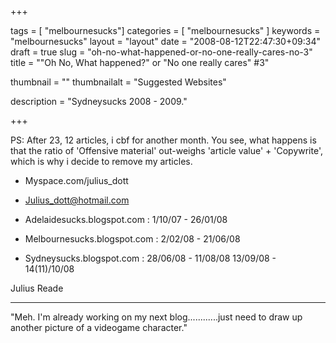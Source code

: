 +++

tags = [ "melbournesucks"]
categories = [ "melbournesucks" ]
keywords = "melbournesucks"
layout = "layout"
date = "2008-08-12T22:47:30+09:34"
draft = true
slug = "oh-no-what-happened-or-no-one-really-cares-no-3"
title = "\"Oh No, What happened?\" or \"No one really cares\" #3"

thumbnail = ""
thumbnailalt = "Suggested Websites"

description = "Sydneysucks 2008 - 2009."

+++

PS: After 23, 12 articles, i cbf for another month. You see, what happens is that the ratio of 'Offensive material' out-weighs 'article value' + 'Copywrite', which is why i decide to remove my articles.

- Myspace.com/julius_dott
- Julius_dott@hotmail.com

- Adelaidesucks.blogspot.com : 1/10/07 - 26/01/08
- Melbournesucks.blogspot.com : 2/02/08 - 21/06/08
- Sydneysucks.blogspot.com : 28/06/08 - 11/08/08
13/09/08 - 14(11)/10/08

Julius Reade
_______________________________________

"Meh. I'm already working on my next blog............just need to draw up another picture of a videogame character."